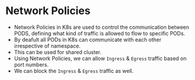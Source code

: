 # Network Policies
- Network Policies in K8s are used to control the communication between PODS, defining what kind of traffic is allowed to flow to specific PODs.
- By deafult all PODs in K8s can communicate with each other irrespective of namespace.
- This can be used for shared cluster.
- Using Network Policies, we can allow `Ingress` & `Egress` traffic based on port numbers.
- We can block the `Ingress` & `Egress` traffic as well.
